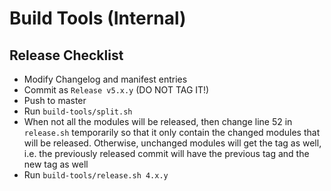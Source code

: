 # Build Tools (Internal)

## Release Checklist

- Modify Changelog and manifest entries
- Commit as `Release v5.x.y` (DO NOT TAG IT!)
- Push to master
- Run `build-tools/split.sh`
- When not all the modules will be released, then change line 52 in `release.sh` temporarily 
  so that it only contain the changed modules that will be released. Otherwise, unchanged
  modules will get the tag as well, i.e. the previously released commit will have the
  previous tag and the new tag as well
- Run `build-tools/release.sh 4.x.y`
